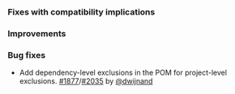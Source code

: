 
  [@dwijnand]: http://github.com/dwijnand
  [#1877]: https://github.com/sbt/sbt/issues/1877
  [#2035]: https://github.com/sbt/sbt/pull/2035

### Fixes with compatibility implications

### Improvements

### Bug fixes

- Add dependency-level exclusions in the POM for project-level exclusions. [#1877][]/[#2035][] by [@dwijnand][]
